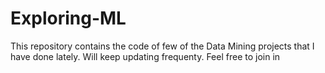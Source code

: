 # Exploring-ML
  This repository contains the code of few of the Data Mining projects that I have done lately. Will keep updating frequenty. Feel free to join in

